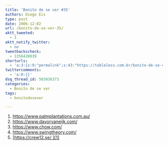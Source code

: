 ```yaml
---
title: 'Bonito de se ver #35'
authors: Diego Eis
type: post
date: 2006-12-02
url: /bonito-de-se-ver-35/
aktt_tweeted:
  - 1
aktt_notify_twitter:
  - no
tweetbackscheck:
  - 1356428039
shorturls:
  - 'a:3:{s:9:"permalink";s:43:"https://tableless.com.br/bonito-de-se-ver-35";s:7:"tinyurl";s:26:"https://tinyurl.com/3slxuz9";s:4:"isgd";s:19:"https://is.gd/SX0hSY";}'
twittercomments:
  - 'a:0:{}'
dsq_thread_id: 503036373
categories:
  - Bonito de se ver
tags:
  - bonitodesever

---
```

  1. <https://www.palmplantations.com.au/>
  2. <https://www.davorvaneijk.com/>
  3. <https://www.chow.com/>
  4. <https://www.swingtheory.com/>
  5. [https://crew12.se/ ][1]

 [1]: https://crew12.se/